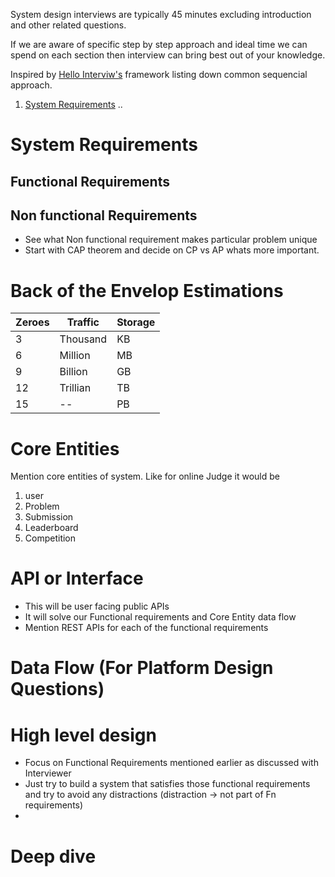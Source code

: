 System design interviews are typically 45 minutes excluding introduction and other related questions.

If we are aware of specific step by step approach and ideal time we can spend on each section then interview can bring best out of your knowledge.

Inspired by [Hello Interviw's](https://www.hellointerview.com/) framework listing down common sequencial approach.

1. [System Requirements](#system-requirements)
..

# System Requirements

## Functional Requirements

## Non functional Requirements

- See what Non functional requirement makes particular problem unique
- Start with CAP theorem and decide on CP vs AP whats more important.

# Back of the Envelop Estimations


|Zeroes|Traffic|Storage|
|--|--|--|
|3|Thousand|KB|
|6|Million|MB|
|9|Billion|GB|
|12|Trillian|TB|
|15|--|PB|


# Core Entities

Mention core entities of system. Like for online Judge it would be
1. user
2. Problem
3. Submission
4. Leaderboard
5. Competition

# API or Interface

- This will be user facing public APIs
- It will solve our Functional requirements and Core Entity data flow
- Mention REST APIs for each of the functional requirements

# Data Flow (For Platform Design Questions)

# High level design

- Focus on Functional Requirements mentioned earlier as discussed with Interviewer
- Just try to build a system that satisfies those functional requirements and try to avoid any distractions (distraction -> not part of Fn requirements)
- 

# Deep dive


